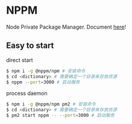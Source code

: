 # NPPM

Node Private Package Manager. Document [here](https://cevio.github.io/nppm/)!

## Easy to start

direct start

```bash
$ npm i -g @nppm/npm # 安装命令
$ cd <dictionary> # 需要确定一个目录来存放资源
$ nppm --port=3000 # 启动服务
```

process daemon

```bash
$ npm i -g @nppm/npm pm2 # 安装命令
$ cd <dictionary> # 需要确定一个目录来存放资源
$ pm2 start nppm -- --port=3000 # 启动服务
```